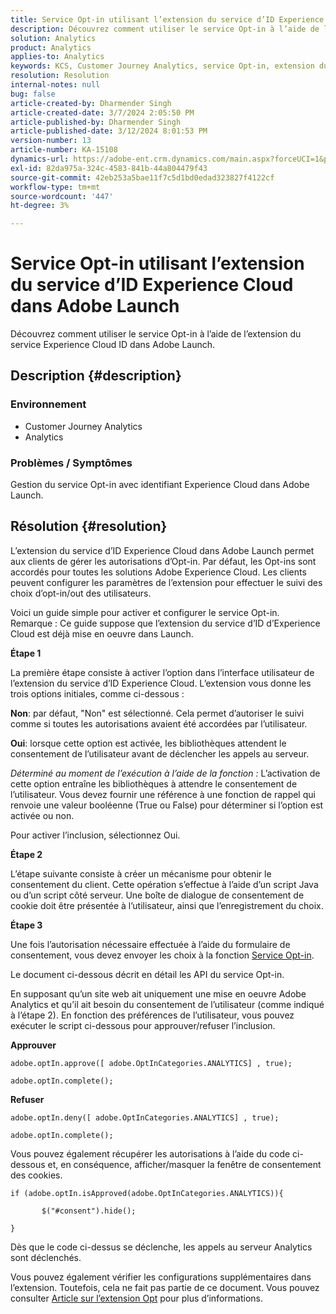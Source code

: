 ```yaml
---
title: Service Opt-in utilisant l’extension du service d’ID Experience Cloud dans Adobe Launch
description: Découvrez comment utiliser le service Opt-in à l’aide de l’extension du service Experience Cloud ID dans Adobe Launch.
solution: Analytics
product: Analytics
applies-to: Analytics
keywords: KCS, Customer Journey Analytics, service Opt-in, extension du service d’ID Experience Cloud, Adobe Launch, Adobe Analytics
resolution: Resolution
internal-notes: null
bug: false
article-created-by: Dharmender Singh
article-created-date: 3/7/2024 2:05:50 PM
article-published-by: Dharmender Singh
article-published-date: 3/12/2024 8:01:53 PM
version-number: 13
article-number: KA-15108
dynamics-url: https://adobe-ent.crm.dynamics.com/main.aspx?forceUCI=1&pagetype=entityrecord&etn=knowledgearticle&id=9324ddc9-8bdc-ee11-904d-6045bd006d92
exl-id: 82da975a-324c-4583-841b-44a804479f43
source-git-commit: 42eb253a5bae11f7c5d1bd0edad323827f4122cf
workflow-type: tm+mt
source-wordcount: '447'
ht-degree: 3%

---
```


# Service Opt-in utilisant l’extension du service d’ID Experience Cloud dans Adobe Launch


Découvrez comment utiliser le service Opt-in à l’aide de l’extension du service Experience Cloud ID dans Adobe Launch.

## Description {#description}


### Environnement

- Customer Journey Analytics
- Analytics




### Problèmes / Symptômes

Gestion du service Opt-in avec identifiant Experience Cloud dans Adobe Launch.


## Résolution {#resolution}


L’extension du service d’ID Experience Cloud dans Adobe Launch permet aux clients de gérer les autorisations d’Opt-in. Par défaut, les Opt-ins sont accordés pour toutes les solutions Adobe Experience Cloud. Les clients peuvent configurer les paramètres de l’extension pour effectuer le suivi des choix d’opt-in/out des utilisateurs.

Voici un guide simple pour activer et configurer le service Opt-in.
<br>Remarque : Ce guide suppose que l’extension du service d’ID d’Experience Cloud est déjà mise en oeuvre dans Launch.<br>


<b>Étape 1</b>

La première étape consiste à activer l’option dans l’interface utilisateur de l’extension du service d’ID Experience Cloud. L’extension vous donne les trois options initiales, comme ci-dessous :

<b>Non</b>: par défaut, &quot;Non&quot; est sélectionné. Cela permet d’autoriser le suivi comme si toutes les autorisations avaient été accordées par l’utilisateur.

<b>Oui</b>: lorsque cette option est activée, les bibliothèques attendent le consentement de l’utilisateur avant de déclencher les appels au serveur.

*Déterminé au moment de l’exécution à l’aide de la fonction :* L’activation de cette option entraîne les bibliothèques à attendre le consentement de l’utilisateur. Vous devez fournir une référence à une fonction de rappel qui renvoie une valeur booléenne (True ou False) pour déterminer si l’option est activée ou non.

Pour activer l’inclusion, sélectionnez Oui.



<b>Étape 2</b>

L’étape suivante consiste à créer un mécanisme pour obtenir le consentement du client. Cette opération s’effectue à l’aide d’un script Java ou d’un script côté serveur. Une boîte de dialogue de consentement de cookie doit être présentée à l’utilisateur, ainsi que l’enregistrement du choix.



<b>Étape 3</b>

Une fois l’autorisation nécessaire effectuée à l’aide du formulaire de consentement, vous devez envoyer les choix à la fonction [Service Opt-in](https://experienceleague.adobe.com/docs/id-service/using/implementation/opt-in-service/launch.html).

Le document ci-dessous décrit en détail les API du service Opt-in.

En supposant qu’un site web ait uniquement une mise en oeuvre Adobe Analytics et qu’il ait besoin du consentement de l’utilisateur (comme indiqué à l’étape 2). En fonction des préférences de l’utilisateur, vous pouvez exécuter le script ci-dessous pour approuver/refuser l’inclusion.

<b>Approuver</b>


```
adobe.optIn.approve([ adobe.OptInCategories.ANALYTICS] , true);

adobe.optIn.complete();
```




<b>Refuser</b>


```
adobe.optIn.deny([ adobe.OptInCategories.ANALYTICS] , true);

adobe.optIn.complete();
```




Vous pouvez également récupérer les autorisations à l’aide du code ci-dessous et, en conséquence, afficher/masquer la fenêtre de consentement des cookies.


```
if (adobe.optIn.isApproved(adobe.OptInCategories.ANALYTICS)){

       $("#consent").hide();

}
```




Dès que le code ci-dessus se déclenche, les appels au serveur Analytics sont déclenchés.

Vous pouvez également vérifier les configurations supplémentaires dans l’extension. Toutefois, cela ne fait pas partie de ce document. Vous pouvez consulter [Article sur l’extension Opt](https://experienceleague.adobe.com/docs/id-service/using/implementation/opt-in-service/launch.html) pour plus d’informations.
